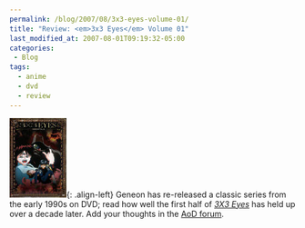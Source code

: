 ```yaml
---
permalink: /blog/2007/08/3x3-eyes-volume-01/
title: "Review: <em>3x3 Eyes</em> Volume 01"
last_modified_at: 2007-08-01T09:19:32-05:00
categories:
 - Blog
tags:
  - anime
  - dvd
  - review
---
```


![3x3 Eyes Volume 01](/assets/images/reviews/3x3_eyes-volume01.jpg){: .align-left}
Geneon has re-released a classic series from the early 1990s on DVD; read how well the first half of _[3X3 Eyes](http://www.animeondvd.com/reviews2/disc_reviews/6322.php)_
has held up over a decade later. Add your thoughts in the [AoD forum](http://www.animeondvd.com/forum/showtopic.php?tid/22962/).